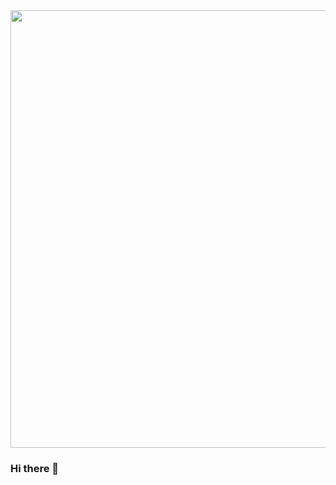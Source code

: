 
<img src="https://user-images.githubusercontent.com/112807562/236687874-58a11219-bd44-4e17-bf9f-84a109696a7a.gif" height="700px" width="1300px"/>

### Hi there 👋



<!--
**lucascide/lucascide** is a ✨ _special_ ✨ repository because its `README.md` (this file) appears on your GitHub profile.

Here are some ideas to get you started:

- 🔭 I’m currently working on ...
- 🌱 I’m currently learning ...
- 👯 I’m looking to collaborate on ...
- 🤔 I’m looking for help with ...
- 💬 Ask me about ...
- 📫 How to reach me: ...
- 😄 Pronouns: ...
- ⚡ Fun fact: ...
-->
